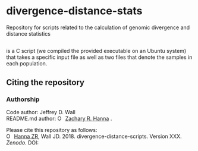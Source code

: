 # divergence-distance-stats
Repository for scripts related to the calculation of genomic divergence and distance statistics

##

is a C script (we compiled the provided executable on an Ubuntu system) that takes a specific input file as well as two files that denote the samples in each population.

## Citing the repository
### Authorship
Code author: Jeffrey D. Wall  
README.md author: <a href="https://orcid.org/0000-0002-0210-7261" target="orcid.widget" rel="noopener noreferrer" style="vertical-align:top;"><img src="https://orcid.org/sites/default/files/images/orcid_16x16.png" style="width:1em;margin-right:.5em;" alt="ORCID iD icon">Zachary R. Hanna</a> . 

Please cite this repository as follows:  
<a href="https://orcid.org/0000-0002-0210-7261" target="orcid.widget" rel="noopener noreferrer" style="vertical-align:top;"><img src="https://orcid.org/sites/default/files/images/orcid_16x16.png" style="width:1em;margin-right:.5em;" alt="ORCID iD icon">Hanna ZR</a>, Wall JD. 2018. divergence-distance-scripts. Version XXX. _Zenodo_. DOI:  
